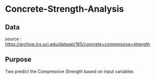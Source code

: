 # Concrete-Strength-Analysis

## Data
source : https://archive.ics.uci.edu/dataset/165/concrete+compressive+strength

## Purpose
Two predict the Compressive Strength based on input variables
